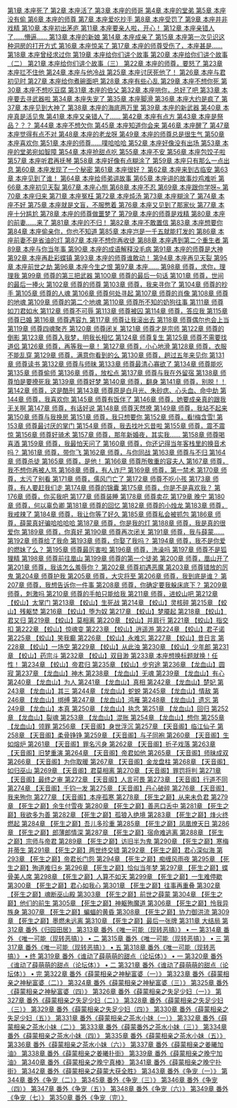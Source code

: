 [第1章 本座死了
](files\第1章_本座死了.md
)  [第2章 本座活了
](files\第2章_本座活了.md
)  [第3章 本座的师哥
](files\第3章_本座的师哥.md
)  [第4章 本座的堂弟
](files\第4章_本座的堂弟.md
)  [第5章 本座没有偷
](files\第5章_本座没有偷.md
)  [第6章 本座的师尊
](files\第6章_本座的师尊.md
)  [第7章 本座爱吃抄手
](files\第7章_本座爱吃抄手.md
)  [第8章 本座受罚了
](files\第8章_本座受罚了.md
)  [第9章 本座并非戏精
](files\第9章_本座并非戏精.md
)  [第10章 本座初出茅庐
](files\第10章_本座初出茅庐.md
)  [第11章 本座要亲人啦，开心！
](files\第11章_本座要亲人啦，开心！.md
)  [第12章 本座亲错人了……懵逼……
](files\第12章_本座亲错人了……懵逼…….md
)  [第13章 本座的新娘
](files\第13章_本座的新娘.md
)  [第14章 本座成亲了
](files\第14章_本座成亲了.md
)  [第15章 本座第一次见识这种洞房的打开方式
](files\第15章_本座第一次见识这种洞房的打开方式.md
)  [第16章 本座惊呆了
](files\第16章_本座惊呆了.md
)  [第17章 本座的师尊受伤了，本座甚是……
](files\第17章_本座的师尊受伤了，本座甚是…….md
)  [第18章 本座曾经求过你
](files\第18章_本座曾经求过你.md
)  [第19章 本座给你们讲个故事
](files\第19章_本座给你们讲个故事.md
)  [第20章 本座给你们讲个故事（二）
](files\第20章_本座给你们讲个故事（二）.md
)  [第21章 本座给你们讲个故事（三）
](files\第21章_本座给你们讲个故事（三）.md
)  [第22章 本座的师尊，要怒了
](files\第22章_本座的师尊，要怒了.md
)  [第23章 本座拦不住他
](files\第23章_本座拦不住他.md
)  [第24章 本座与他冷战
](files\第24章_本座与他冷战.md
)  [第25章 本座讨厌死他了！
](files\第25章_本座讨厌死他了！.md
)  [第26章 本座与君初见时
](files\第26章_本座与君初见时.md
)  [第27章 本座给你煮碗面吧
](files\第27章_本座给你煮碗面吧.md
)  [第28章 本座有些心乱
](files\第28章_本座有些心乱.md
)  [第29章 本座不想你死
](files\第29章_本座不想你死.md
)  [第30章 本座不想吃豆腐
](files\第30章_本座不想吃豆腐.md
)  [第31章 本座的伯父
](files\第31章_本座的伯父.md
)  [第32章 本座哄你，总好了吧
](files\第32章_本座哄你，总好了吧.md
)  [第33章 本座要去寻武器啦
](files\第33章_本座要去寻武器啦.md
)  [第34章 本座失宠了
](files\第34章_本座失宠了.md
)  [第35章 本座脚滑
](files\第35章_本座脚滑.md
)  [第36章 本座大约是疯了
](files\第36章_本座大约是疯了.md
)  [第37章 本座见到大神了
](files\第37章_本座见到大神了.md
)  [第38章 本座的海底两万里
](files\第38章_本座的海底两万里.md
)  [第39章 本座的新武器
](files\第39章_本座的新武器.md
)  [第40章 本座真是活见鬼
](files\第40章_本座真是活见鬼.md
)  [第41章 本座又亲错人了……
](files\第41章_本座又亲错人了…….md
)  [第42章 本座有点方
](files\第42章_本座有点方.md
)  [第43章 本座是祭品？？？
](files\第43章_本座是祭品？？？.md
)  [第44章 本座不想欠你
](files\第44章_本座不想欠你.md
)  [第45章 本座知道你会来
](files\第45章_本座知道你会来.md
)  [第46章 本座醒了
](files\第46章_本座醒了.md
)  [第47章 本座觉得有点不对
](files\第47章_本座觉得有点不对.md
)  [第48章 本座的老龙呀
](files\第48章_本座的老龙呀.md
)  [第49章 本座的师尊总是很生气
](files\第49章_本座的师尊总是很生气.md
)  [第50章 本座喜欢你
](files\第50章_本座喜欢你.md
)  [第51章 本座的师尊……噗哈哈哈
](files\第51章_本座的师尊……噗哈哈哈.md
)  [第52章 本座好像没有出场
](files\第52章_本座好像没有出场.md
)  [第53章 本座的堂弟宛如智障
](files\第53章_本座的堂弟宛如智障.md
)  [第54章 本座抢甜点吃
](files\第54章_本座抢甜点吃.md
)  [第55章 本座不安
](files\第55章_本座不安.md
)  [第56章 本座包饺子啦
](files\第56章_本座包饺子啦.md
)  [第57章 本座听君再抚琴
](files\第57章_本座听君再抚琴.md
)  [第58章 本座好像有点糊涂了
](files\第58章_本座好像有点糊涂了.md
)  [第59章 本座只有那么一点出息
](files\第59章_本座只有那么一点出息.md
)  [第60章 本座发现了一个秘密
](files\第60章_本座发现了一个秘密.md
)  [第61章 本座很好？
](files\第61章_本座很好？.md
)  [第62章 本座来到古临安
](files\第62章_本座来到古临安.md
)  [第63章 本座见到了谁！
](files\第63章_本座见到了谁！.md
)  [第64章 本座给师弟讲故事
](files\第64章_本座给师弟讲故事.md
)  [第65章 本座讲的故事炒鸡难听
](files\第65章_本座讲的故事炒鸡难听.md
)  [第66章 本座初见天裂
](files\第66章_本座初见天裂.md
)  [第67章 本座心恻
](files\第67章_本座心恻.md
)  [第68章 本座不忍
](files\第68章_本座不忍.md
)  [第69章 本座跟你学呀~
](files\第69章_本座跟你学呀~.md
)  [第70章 本座归来
](files\第70章_本座归来.md
)  [第71章 本座冤枉
](files\第71章_本座冤枉.md
)  [第72章 本座炖汤
](files\第72章_本座炖汤.md
)  [第73章 本座糊涂了
](files\第73章_本座糊涂了.md
)  [第74章 本座不好
](files\第74章_本座不好.md
)  [第75章 本座就是文盲，不服憋着
](files\第75章_本座就是文盲，不服憋着.md
)  [第76章 本座又见到了那家伙
](files\第76章_本座又见到了那家伙.md
)  [第77章 本座十分尴尬
](files\第77章_本座十分尴尬.md
)  [第78章 本座的师尊做噩梦了
](files\第78章_本座的师尊做噩梦了.md
)  [第79章 本座的师尊是戏精
](files\第79章_本座的师尊是戏精.md
)  [第80章 本座的前妻……来了
](files\第80章_本座的前妻……来了.md
)  [第81章 本座的不归！
](files\第81章_本座的不归！.md
)  [第82章 本座不敢置信
](files\第82章_本座不敢置信.md
)  [第83章 本座想要你
](files\第83章_本座想要你.md
)  [第84章 本座偷亲你，你也不知道
](files\第84章_本座偷亲你，你也不知道.md
)  [第85章 本座岂是一千五就能打发的
](files\第85章_本座岂是一千五就能打发的.md
)  [第86章 本座前妻不是省油的灯
](files\第86章_本座前妻不是省油的灯.md
)  [第87章 本座不想你再收徒
](files\第87章_本座不想你再收徒.md
)  [第88章 本座遇到第二个重生者
](files\第88章_本座遇到第二个重生者.md
)  [第89章 本座与你当年事
](files\第89章_本座与你当年事.md
)  [第90章 本座的成语解释没毛病
](files\第90章_本座的成语解释没毛病.md
)  [第91章 本座的师尊是大神
](files\第91章_本座的师尊是大神.md
)  [第92章 本座再赴彩蝶镇
](files\第92章_本座再赴彩蝶镇.md
)  [第93章 本座的师尊谁敢动！
](files\第93章_本座的师尊谁敢动！.md
)  [第94章 本座再见天裂
](files\第94章_本座再见天裂.md
)  [第95章 本座前世之劫
](files\第95章_本座前世之劫.md
)  [第96章 本座今生之恨
](files\第96章_本座今生之恨.md
)  [第97章 本座……
](files\第97章_本座…….md
)  [第98章 师尊，求你，理理我
](files\第98章_师尊，求你，理理我.md
)  [第99章 师尊的第三把武器
](files\第99章_师尊的第三把武器.md
)  [第100章 师尊的最后一句话
](files\第100章_师尊的最后一句话.md
)  [第101章 师尊，世间的最后一捧火
](files\第101章_师尊，世间的最后一捧火.md
)  [第102章 师尊的师尊
](files\第102章_师尊的师尊.md
)  [第103章 师尊，我来寻你了
](files\第103章_师尊，我来寻你了.md
)  [第104章 师尊的抄手
](files\第104章_师尊的抄手.md
)  [第105章 师尊的人魂
](files\第105章_师尊的人魂.md
)  [第106章 师尊何处寻起
](files\第106章_师尊何处寻起.md
)  [第107章 师尊的肖像
](files\第107章_师尊的肖像.md
)  [第108章 师尊的地魂
](files\第108章_师尊的地魂.md
)  [第109章 师尊的第二个地魂
](files\第109章_师尊的第二个地魂.md
)  [第110章 师尊所不知的奶狗往事
](files\第110章_师尊所不知的奶狗往事.md
)  [第111章 师尊如刀君如水
](files\第111章_师尊如刀君如水.md
)  [第112章 师尊不可辱
](files\第112章_师尊不可辱.md
)  [第113章 师尊被囚
](files\第113章_师尊被囚.md
)  [第114章 师尊，答应我
](files\第114章_师尊，答应我.md
)  [第115章 师尊已婚
](files\第115章_师尊已婚.md
)  [第116章 师尊遇容九
](files\第116章_师尊遇容九.md
)  [第117章 师尊让我滚出去
](files\第117章_师尊让我滚出去.md
)  [第118章 师尊偶尔也会上当
](files\第118章_师尊偶尔也会上当.md
)  [第119章 师尊四魂聚齐
](files\第119章_师尊四魂聚齐.md
)  [第120章 师尊闭关
](files\第120章_师尊闭关.md
)  [第121章 师尊才是宗师
](files\第121章_师尊才是宗师.md
)  [第122章 师尊的倒影
](files\第122章_师尊的倒影.md
)  [第123章 师尊入我梦，明我长相忆
](files\第123章_师尊入我梦，明我长相忆.md
)  [第124章 师尊复生
](files\第124章_师尊复生.md
)  [第125章 师尊不需要找道侣
](files\第125章_师尊不需要找道侣.md
)  [第126章 师尊，再等我一章！
](files\第126章_师尊，再等我一章！.md
)  [第127章 师尊，小心地滑
](files\第127章_师尊，小心地滑.md
)  [第128章 师尊，衣服不能乱穿
](files\第128章_师尊，衣服不能乱穿.md
)  [第129章 师尊，满意你看到的么
](files\第129章_师尊，满意你看到的么.md
)  [第130章 师尊，趟过五年来见你
](files\第130章_师尊，趟过五年来见你.md
)  [第131章 师尊读书
](files\第131章_师尊读书.md
)  [第132章 师尊与师昧
](files\第132章_师尊与师昧.md
)  [第133章 师尊最清心寡欲了
](files\第133章_师尊最清心寡欲了.md
)  [第134章 师尊能吃
](files\第134章_师尊能吃.md
)  [第135章 师尊偷师
](files\第135章_师尊偷师.md
)  [第136章 师尊，放松点
](files\第136章_师尊，放松点.md
)  [第137章 师尊与我在外留宿
](files\第137章_师尊与我在外留宿.md
)  [第138章 师尊怕是要撩死我
](files\第138章_师尊怕是要撩死我.md
)  [第139章 师尊好梦
](files\第139章_师尊好梦.md
)  [第140章 师尊，翻身
](files\第140章_师尊，翻身.md
)  [第141章 师尊，别脱！！
](files\第141章_师尊，别脱！！.md
)  [第142章 师尊，这是酷刑
](files\第142章_师尊，这是酷刑.md
)  [第143章 师尊原是白月光、朱砂痣、心头血、命中劫
](files\第143章_师尊原是白月光、朱砂痣、心头血、命中劫.md
)  [第144章 师尊，我喜欢你
](files\第144章_师尊，我喜欢你.md
)  [第145章 师尊有饭伴了
](files\第145章_师尊有饭伴了.md
)  [第146章 师尊，她要成亲真的跟我无关啊
](files\第146章_师尊，她要成亲真的跟我无关啊.md
)  [第147章 师尊，有话好说
](files\第147章_师尊，有话好说.md
)  [第148章 师尊天然撩
](files\第148章_师尊天然撩.md
)  [第149章 师尊，我站不起来
](files\第149章_师尊，我站不起来.md
)  [第150章 师尊与我换房
](files\第150章_师尊与我换房.md
)  [第151章 师尊，我只想要你
](files\第151章_师尊，我只想要你.md
)  [第152章 师尊，看!梅含雪!
](files\第152章_师尊，看!梅含雪!.md
)  [第153章 师尊最讨厌的掌门
](files\第153章_师尊最讨厌的掌门.md
)  [第154章 师尊，我去找叶忘昔啦
](files\第154章_师尊，我去找叶忘昔啦.md
)  [第155章 师尊，震不震惊
](files\第155章_师尊，震不震惊.md
)  [第156章 师尊好骑术
](files\第156章_师尊好骑术.md
)  [第157章 师尊，那年新婚夜，其实我……
](files\第157章_师尊，那年新婚夜，其实我…….md
)  [第158章 师尊喝喜酒
](files\第158章_师尊喝喜酒.md
)  [第159章 师尊，我最怕天问了
](files\第159章_师尊，我最怕天问了.md
)  [第160章 师尊，你还记得当年客栈里的换音术吗？
](files\第160章_师尊，你还记得当年客栈里的换音术吗？.md
)  [第161章 师尊，带你飞
](files\第161章_师尊，带你飞.md
)  [第162章 师尊，与你同战
](files\第162章_师尊，与你同战.md
)  [第163章 师尊与不归
](files\第163章_师尊与不归.md
)  [第164章 师尊杀徒
](files\第164章_师尊杀徒.md
)  [第165章 师尊，是他！
](files\第165章_师尊，是他！.md
)  [第166章 师尊所敬重的容夫人
](files\第166章_师尊所敬重的容夫人.md
)  [第167章 师尊，我不想你再被人骂
](files\第167章_师尊，我不想你再被人骂.md
)  [第168章 师尊，有人诈尸
](files\第168章_师尊，有人诈尸.md
)  [第169章 师尊，第一禁术
](files\第169章_师尊，第一禁术.md
)  [第170章 师尊，太污了别看
](files\第170章_师尊，太污了别看.md
)  [第171章 师尊，儒风门亡了
](files\第171章_师尊，儒风门亡了.md
)  [第172章 师尊不吃小孩
](files\第172章_师尊不吃小孩.md
)  [第173章 师尊，有人要赶我们走
](files\第173章_师尊，有人要赶我们走.md
)  [第174章 师尊的锦囊
](files\第174章_师尊的锦囊.md
)  [第175章 师尊，你是不是喜欢我？
](files\第175章_师尊，你是不是喜欢我？.md
)  [第176章 师尊，你买我吧
](files\第176章_师尊，你买我吧.md
)  [第177章 师尊装睡
](files\第177章_师尊装睡.md
)  [第178章 师尊卖花
](files\第178章_师尊卖花.md
)  [第179章 晚宁
](files\第179章_晚宁.md
)  [第180章 师尊，何以辜负卿
](files\第180章_师尊，何以辜负卿.md
)  [第181章 师尊的回忆
](files\第181章_师尊的回忆.md
)  [第182章 师尊的小烛龙
](files\第182章_师尊的小烛龙.md
)  [第183章 师尊，我戒辣了
](files\第183章_师尊，我戒辣了.md
)  [第184章 师尊，我让你等了好久
](files\第184章_师尊，我让你等了好久.md
)  [第185章 师尊私会被抓包
](files\第185章_师尊私会被抓包.md
)  [第186章 师尊，薛蒙真好骗哈哈哈哈
](files\第186章_师尊，薛蒙真好骗哈哈哈哈.md
)  [第187章 师尊，你是我的灯
](files\第187章_师尊，你是我的灯.md
)  [第188章 师尊，我是真的很爱你
](files\第188章_师尊，我是真的很爱你.md
)  [第189章 师尊，你真好
](files\第189章_师尊，你真好.md
)  [第190章 师尊再次闭关
](files\第190章_师尊再次闭关.md
)  [第191章 师尊，我与薛蒙……
](files\第191章_师尊，我与薛蒙…….md
)  [第192章 师尊给了我命
](files\第192章_师尊给了我命.md
)  [第193章 师尊，你娶了我吗？
](files\第193章_师尊，你娶了我吗？.md
)  [第194章 师尊，我不是你爱的燃妹了么？
](files\第194章_师尊，我不是你爱的燃妹了么？.md
)  [第195章 师尊最厉害啦
](files\第195章_师尊最厉害啦.md
)  [第196章 师尊，洗澡吗
](files\第196章_师尊，洗澡吗.md
)  [第197章 师尊不是狐狸精
](files\第197章_师尊不是狐狸精.md
)  [第198章 师尊前往凰山
](files\第198章_师尊前往凰山.md
)  [第199章 师尊的第一个徒弟
](files\第199章_师尊的第一个徒弟.md
)  [第200章 师尊，凰山开了
](files\第200章_师尊，凰山开了.md
)  [第201章 师尊，我该怎么羞辱你？
](files\第201章_师尊，我该怎么羞辱你？.md
)  [第202章 师尊初遇恶魔
](files\第202章_师尊初遇恶魔.md
)  [第203章 师尊错放的厉鬼
](files\第203章_师尊错放的厉鬼.md
)  [第204章 师尊护我
](files\第204章_师尊护我.md
)  [第205章 师尊，大灾将至
](files\第205章_师尊，大灾将至.md
)  [第206章 师尊，我到底是谁？
](files\第206章_师尊，我到底是谁？.md
)  [第207章 师尊，我想告诉你一件事
](files\第207章_师尊，我想告诉你一件事.md
)  [第208章 师尊，你确定要我躲床底下？
](files\第208章_师尊，你确定要我躲床底下？.md
)  [第209章 师尊，刺激吗
](files\第209章_师尊，刺激吗.md
)  [第210章 师尊的手帕只能给我
](files\第210章_师尊的手帕只能给我.md
)  [第211章 师尊，进蛟山吧
](files\第211章_师尊，进蛟山吧.md
)  [第212章 【蛟山】太掌门
](files\第212章_【蛟山】太掌门.md
)  [第213章 【蛟山】生死战
](files\第213章_【蛟山】生死战.md
)  [第214章 【蛟山】灵核碎
](files\第214章_【蛟山】灵核碎.md
)  [第215章 【蛟山】残躯焚
](files\第215章_【蛟山】残躯焚.md
)  [第216章 【蛟山】堕为奴
](files\第216章_【蛟山】堕为奴.md
)  [第217章 【蛟山】梦魇起
](files\第217章_【蛟山】梦魇起.md
)  [第218章 【蛟山】君又归
](files\第218章_【蛟山】君又归.md
)  [第219章 【蛟山】莫相离
](files\第219章_【蛟山】莫相离.md
)  [第220章 【蛟山】并肩行
](files\第220章_【蛟山】并肩行.md
)  [第221章 【蛟山】指交扣
](files\第221章_【蛟山】指交扣.md
)  [第222章 【蛟山】惊魂变
](files\第222章_【蛟山】惊魂变.md
)  [第223章 【蛟山】逍遥游
](files\第223章_【蛟山】逍遥游.md
)  [第224章 【蛟山】君子诺
](files\第224章_【蛟山】君子诺.md
)  [第225章 【蛟山】笑我癫
](files\第225章_【蛟山】笑我癫.md
)  [第226章 【蛟山】永难忘
](files\第226章_【蛟山】永难忘.md
)  [第227章 【蛟山】昔日言
](files\第227章_【蛟山】昔日言.md
)  [第228章 【蛟山】一场空
](files\第228章_【蛟山】一场空.md
)  [第229章 【蛟山】从此浊
](files\第229章_【蛟山】从此浊.md
)  [第230章 【蛟山】少年郎
](files\第230章_【蛟山】少年郎.md
)  [第231章 【蛟山】药宗斗
](files\第231章_【蛟山】药宗斗.md
)  [第232章 【蛟山】双目渺
](files\第232章_【蛟山】双目渺.md
)  [第233章 本座想换标题就换！任性！
](files\第233章_本座想换标题就换！任性！.md
)  [第234章 【蛟山】帝君归
](files\第234章_【蛟山】帝君归.md
)  [第235章 【蛟山】步穷途
](files\第235章_【蛟山】步穷途.md
)  [第236章 【龙血山】圆寂
](files\第236章_【龙血山】圆寂.md
)  [第237章 【龙血山】神木
](files\第237章_【龙血山】神木.md
)  [第238章 【龙血山】无魂
](files\第238章_【龙血山】无魂.md
)  [第239章 【龙血山】有心
](files\第239章_【龙血山】有心.md
)  [第240章 【龙血山】为人
](files\第240章_【龙血山】为人.md
)  [第241章 【龙血山】真相
](files\第241章_【龙血山】真相.md
)  [第242章 【龙血山】楚妃
](files\第242章_【龙血山】楚妃.md
)  [第243章 【龙血山】其三
](files\第243章_【龙血山】其三.md
)  [第244章 【龙血山】蛇蜕
](files\第244章_【龙血山】蛇蜕.md
)  [第245章 【龙血山】情敌
](files\第245章_【龙血山】情敌.md
)  [第246章 【龙血山】绑缚
](files\第246章_【龙血山】绑缚.md
)  [第247章 【龙血山】鸿雁
](files\第247章_【龙血山】鸿雁.md
)  [第248章 【龙血山】遗忘
](files\第248章_【龙血山】遗忘.md
)  [第249章 【龙血山】本真
](files\第249章_【龙血山】本真.md
)  [第250章 【龙血山】执念
](files\第250章_【龙血山】执念.md
)  [第251章 【龙血山】回归
](files\第251章_【龙血山】回归.md
)  [第252章 【龙血山】裂魂
](files\第252章_【龙血山】裂魂.md
)  [第253章 【龙血山】混账
](files\第253章_【龙血山】混账.md
)  [第254章 【龙血山】想你
](files\第254章_【龙血山】想你.md
)  [第255章 【龙血山】领罪
](files\第255章_【龙血山】领罪.md
)  [第256章 【天音阁】身世浮沉
](files\第256章_【天音阁】身世浮沉.md
)  [第257章 【天音阁】临江仙子
](files\第257章_【天音阁】临江仙子.md
)  [第258章 【天音阁】柔骨铮铮
](files\第258章_【天音阁】柔骨铮铮.md
)  [第259章 【天音阁】与子同袍
](files\第259章_【天音阁】与子同袍.md
)  [第260章 【天音阁】生如熔炉
](files\第260章_【天音阁】生如熔炉.md
)  [第261章 【天音阁】罪名污身
](files\第261章_【天音阁】罪名污身.md
)  [第262章 【天音阁】折子戏落
](files\第262章_【天音阁】折子戏落.md
)  [第263章 【天音阁】旧梦重演
](files\第263章_【天音阁】旧梦重演.md
)  [第264章 【天音阁】帝君如他
](files\第264章_【天音阁】帝君如他.md
)  [第265章 【天音阁】师昧成双
](files\第265章_【天音阁】师昧成双.md
)  [第266章 【天音阁】为你取暖
](files\第266章_【天音阁】为你取暖.md
)  [第267章 【天音阁】金龙盘柱
](files\第267章_【天音阁】金龙盘柱.md
)  [第268章 【天音阁】如归巫山
](files\第268章_【天音阁】如归巫山.md
)  [第269章 【天音阁】君莫相离
](files\第269章_【天音阁】君莫相离.md
)  [第270章 【天音阁】罪罚将判
](files\第270章_【天音阁】罪罚将判.md
)  [第271章 【天音阁】最终之审
](files\第271章_【天音阁】最终之审.md
)  [第272章 【天音阁】人言可畏
](files\第272章_【天音阁】人言可畏.md
)  [第273章 【天音阁】行道不同
](files\第273章_【天音阁】行道不同.md
)  [第274章 【天音阁】千钧一发
](files\第274章_【天音阁】千钧一发.md
)  [第275章 【天音阁】丹心破碎
](files\第275章_【天音阁】丹心破碎.md
)  [第276章 【天音阁】我来殉你
](files\第276章_【天音阁】我来殉你.md
)  [第277章 【天音阁】本座孤寒
](files\第277章_【天音阁】本座孤寒.md
)  [第278章 【死生之巅】从来未负君
](files\第278章_【死生之巅】从来未负君.md
)  [第279章 【死生之巅】余生付雪夜
](files\第279章_【死生之巅】余生付雪夜.md
)  [第280章 【死生之巅】善恶口舌中
](files\第280章_【死生之巅】善恶口舌中.md
)  [第281章 【死生之巅】我欲多为善
](files\第281章_【死生之巅】我欲多为善.md
)  [第282章 【死生之巅】孤狼入绝境
](files\第282章_【死生之巅】孤狼入绝境.md
)  [第283章 【死生之巅】烽火终燃起
](files\第283章_【死生之巅】烽火终燃起.md
)  [第284章 【死生之巅】吾儿多珍重
](files\第284章_【死生之巅】吾儿多珍重.md
)  [第285章 【死生之巅】凤凰燎天日
](files\第285章_【死生之巅】凤凰燎天日.md
)  [第286章 【死生之巅】郎薄郎情深
](files\第286章_【死生之巅】郎薄郎情深.md
)  [第287章 【死生之巅】宿命难逃离
](files\第287章_【死生之巅】宿命难逃离.md
)  [第288章 【死生之巅】宗师与帝君
](files\第288章_【死生之巅】宗师与帝君.md
)  [第289章 【死生之巅】访旧半为鬼
](files\第289章_【死生之巅】访旧半为鬼.md
)  [第290章 【死生之巅】寒梅并蒂生
](files\第290章_【死生之巅】寒梅并蒂生.md
)  [第291章 【死生之巅】两世终交错
](files\第291章_【死生之巅】两世终交错.md
)  [第292章 【死生之巅】君心深似海
](files\第292章_【死生之巅】君心深似海.md
)  [第293章 【死生之巅】帝君长门怨
](files\第293章_【死生之巅】帝君长门怨.md
)  [第294章 【死生之巅】痴缠风雨夜
](files\第294章_【死生之巅】痴缠风雨夜.md
)  [第295章 【死生之巅】殉道难归乡
](files\第295章_【死生之巅】殉道难归乡.md
)  [第296章 【死生之巅】恰似当年梦
](files\第296章_【死生之巅】恰似当年梦.md
)  [第297章 【死生之巅】蝶骨美人席
](files\第297章_【死生之巅】蝶骨美人席.md
)  [第298章 【死生之巅】人算不如天
](files\第298章_【死生之巅】人算不如天.md
)  [第299章 【死生之巅】一生难停歇
](files\第299章_【死生之巅】一生难停歇.md
)  [第300章 【死生之巅】君心如我心
](files\第300章_【死生之巅】君心如我心.md
)  [第301章 【死生之巅】往事再重叠
](files\第301章_【死生之巅】往事再重叠.md
)  [第302章 【死生之巅】魂断巫山殿
](files\第302章_【死生之巅】魂断巫山殿.md
)  [第303章 【死生之巅】前世之薛蒙
](files\第303章_【死生之巅】前世之薛蒙.md
)  [第304章 【死生之巅】他们的前生
](files\第304章_【死生之巅】他们的前生.md
)  [第305章 【死生之巅】神躯殉魔道
](files\第305章_【死生之巅】神躯殉魔道.md
)  [第306章 【死生之巅】怜我异族身
](files\第306章_【死生之巅】怜我异族身.md
)  [第307章 【死生之巅】蝙蝠的黄昏
](files\第307章_【死生之巅】蝙蝠的黄昏.md
)  [第308章 【死生之巅】协力御洪流
](files\第308章_【死生之巅】协力御洪流.md
)  [第309章 【死生之巅】墨燃未远离
](files\第309章_【死生之巅】墨燃未远离.md
)  [第310章 【死生之巅】最后一张牌
](files\第310章_【死生之巅】最后一张牌.md
)  [第311章 大结局
](files\第311章_大结局.md
)  [第312章 番外《归园田居》
](files\第312章_番外《归园田居》.md
)  [第313章 番外《唯一可能（现转恶搞）》 • 一
](files\第313章_番外《唯一可能（现转恶搞）》_•_一.md
)  [第314章 番外 《唯一可能（现转恶搞）》 • 二
](files\第314章_番外_《唯一可能（现转恶搞）》_•_二.md
)  [第315章 番外《唯一可能（现转恶搞）》 • 三
](files\第315章_番外《唯一可能（现转恶搞）》_•_三.md
)  [第317章 番外《唯一可能（现转恶搞）》 • 五
](files\第317章_番外《唯一可能（现转恶搞）》_•_五.md
)  [第318章 番外《唯一可能（现转恶搞）》 • 终
](files\第318章_番外《唯一可能（现转恶搞）》_•_终.md
)  [第319章 番外《谁动了薛萌萌的甜点（论坛体）》 • 一
](files\第319章_番外《谁动了薛萌萌的甜点（论坛体）》_•_一.md
)  [第320章 番外《谁动了薛萌萌的甜点（论坛体）》 • 二
](files\第320章_番外《谁动了薛萌萌的甜点（论坛体）》_•_二.md
)  [第321章 番外《谁动了薛萌萌的甜点（论坛体）》 • 完
](files\第321章_番外《谁动了薛萌萌的甜点（论坛体）》_•_完.md
)  [第322章 番外《薛蒙相亲之神秘富婆（一）》
](files\第322章_番外《薛蒙相亲之神秘富婆（一）》.md
)  [第323章 番外《薛蒙相亲之神秘富婆（二）》
](files\第323章_番外《薛蒙相亲之神秘富婆（二）》.md
)  [第324章 番外《薛蒙相亲之神秘富婆（三）》
](files\第324章_番外《薛蒙相亲之神秘富婆（三）》.md
)  [第325章 番外《薛蒙相亲之神秘富婆（四）》
](files\第325章_番外《薛蒙相亲之神秘富婆（四）》.md
)  [第326章 番外《薛蒙相亲之失足少妇（一）》
](files\第326章_番外《薛蒙相亲之失足少妇（一）》.md
)  [第327章 番外《薛蒙相亲之失足少妇（二）》
](files\第327章_番外《薛蒙相亲之失足少妇（二）》.md
)  [第328章 番外《薛蒙相亲之失足少妇（三）》
](files\第328章_番外《薛蒙相亲之失足少妇（三）》.md
)  [第329章 番外《薛蒙相亲之失足少妇（四）》
](files\第329章_番外《薛蒙相亲之失足少妇（四）》.md
)  [第330章 番外《薛蒙相亲之失足少妇（五）》
](files\第330章_番外《薛蒙相亲之失足少妇（五）》.md
)  [第331章 番外《薛蒙相亲之茶水小妹（一）》
](files\第331章_番外《薛蒙相亲之茶水小妹（一）》.md
)  [第332章 番外《薛蒙相亲之茶水小妹（二）》
](files\第332章_番外《薛蒙相亲之茶水小妹（二）》.md
)  [第333章 番外《薛蒙番外之茶水小妹（三）》
](files\第333章_番外《薛蒙番外之茶水小妹（三）》.md
)  [第334章 番外《薛蒙相亲之茶水小妹（四）》
](files\第334章_番外《薛蒙相亲之茶水小妹（四）》.md
)  [第335章 番外《薛蒙相亲之茶水小妹（五）》
](files\第335章_番外《薛蒙相亲之茶水小妹（五）》.md
)  [第336章 番外《薛蒙相亲之茶水小妹（六）》
](files\第336章_番外《薛蒙相亲之茶水小妹（六）》.md
)  [第337章 番外《薛蒙相亲之姜曦加油》
](files\第337章_番外《薛蒙相亲之姜曦加油》.md
)  [第338章 番外《薛蒙相亲之姜曦扑街》
](files\第338章_番外《薛蒙相亲之姜曦扑街》.md
)  [第339章 番外《薛蒙相亲之晚宁加油》
](files\第339章_番外《薛蒙相亲之晚宁加油》.md
)  [第340章 番外《薛蒙相亲之晚宁真棒》
](files\第340章_番外《薛蒙相亲之晚宁真棒》.md
)  [第341章 番外《薛蒙相亲之晚宁扑街》
](files\第341章_番外《薛蒙相亲之晚宁扑街》.md
)  [第342章 番外《薛蒙相亲之薛蒙大获全胜》
](files\第342章_番外《薛蒙相亲之薛蒙大获全胜》.md
)  [第343章 番外《争宠（一）》
](files\第343章_番外《争宠（一）》.md
)  [第344章 番外《争宠（二）》
](files\第344章_番外《争宠（二）》.md
)  [第345章 番外《争宠（三）》
](files\第345章_番外《争宠（三）》.md
)  [第346章 番外《争宠（四）》
](files\第346章_番外《争宠（四）》.md
)  [第347章 番外《争宠（五）》
](files\第347章_番外《争宠（五）》.md
)  [第348章 番外《争宠（六）》
](files\第348章_番外《争宠（六）》.md
)  [第349章 番外《争宠（七）》
](files\第349章_番外《争宠（七）》.md
)  [第350章 番外《争宠（完）》](files\第350章_番外《争宠（完）》.md)  
